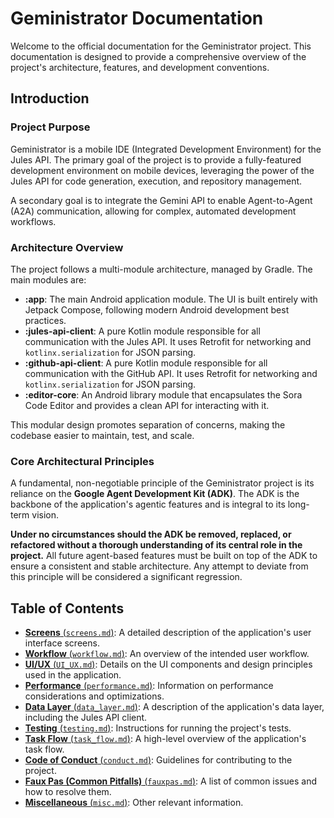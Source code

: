 # Geministrator Documentation

Welcome to the official documentation for the Geministrator project. This documentation is designed to provide a comprehensive overview of the project's architecture, features, and development conventions.

## Introduction

### Project Purpose

Geministrator is a mobile IDE (Integrated Development Environment) for the Jules API. The primary goal of the project is to provide a fully-featured development environment on mobile devices, leveraging the power of the Jules API for code generation, execution, and repository management.

A secondary goal is to integrate the Gemini API to enable Agent-to-Agent (A2A) communication, allowing for complex, automated development workflows.

### Architecture Overview

The project follows a multi-module architecture, managed by Gradle. The main modules are:

-   **:app**: The main Android application module. The UI is built entirely with Jetpack Compose, following modern Android development best practices.
-   **:jules-api-client**: A pure Kotlin module responsible for all communication with the Jules API. It uses Retrofit for networking and `kotlinx.serialization` for JSON parsing.
-   **:github-api-client**: A pure Kotlin module responsible for all communication with the GitHub API. It uses Retrofit for networking and `kotlinx.serialization` for JSON parsing.
-   **:editor-core**: An Android library module that encapsulates the Sora Code Editor and provides a clean API for interacting with it.

This modular design promotes separation of concerns, making the codebase easier to maintain, test, and scale.

### Core Architectural Principles

A fundamental, non-negotiable principle of the Geministrator project is its reliance on the **Google Agent Development Kit (ADK)**. The ADK is the backbone of the application's agentic features and is integral to its long-term vision.

**Under no circumstances should the ADK be removed, replaced, or refactored without a thorough understanding of its central role in the project.** All future agent-based features must be built on top of the ADK to ensure a consistent and stable architecture. Any attempt to deviate from this principle will be considered a significant regression.

## Table of Contents

-   [**Screens** (`screens.md`)](screens.md): A detailed description of the application's user interface screens.
-   [**Workflow** (`workflow.md`)](workflow.md): An overview of the intended user workflow.
-   [**UI/UX** (`UI_UX.md`)](UI_UX.md): Details on the UI components and design principles used in the application.
-   [**Performance** (`performance.md`)](performance.md): Information on performance considerations and optimizations.
-   [**Data Layer** (`data_layer.md`)](data_layer.md): A description of the application's data layer, including the Jules API client.
-   [**Testing** (`testing.md`)](testing.md): Instructions for running the project's tests.
-   [**Task Flow** (`task_flow.md`)](task_flow.md): A high-level overview of the application's task flow.
-   [**Code of Conduct** (`conduct.md`)](conduct.md): Guidelines for contributing to the project.
-   [**Faux Pas (Common Pitfalls)** (`fauxpas.md`)](fauxpas.md): A list of common issues and how to resolve them.
-   [**Miscellaneous** (`misc.md`)](misc.md): Other relevant information.
